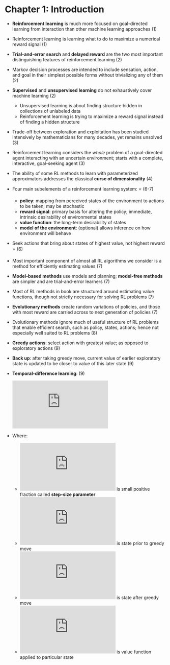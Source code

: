 # Chapter 1: Introduction

* **Reinforcement learning** is much more focused on goal-directed learning from interaction than other machine learning approaches (1)
* Reinforcement learning is learning what to do to maximize a numerical reward signal (1)
* **Trial-and-error search** and **delayed reward** are the two most important distinguishing features of reinforcement learning (2)
* Markov decision processes are intended to include sensation, action, and goal in their simplest possible forms without trivializing any of them (2)
* **Supervised** and **unsupervised learning** do not exhaustively cover machine learning (2)
  - Unsupervised learning is about finding structure hidden in collections of unlabeled data
  - Reinforcement learning is trying to maximize a reward signal instead of finding a hidden structure
* Trade-off between exploration and exploitation has been studied intensively by mathematicians for many decades, yet remains unsolved (3)
* Reinforcement learning considers the *whole* problem of a goal-directed agent interacting with an uncertain environment; starts with a complete, interactive, goal-seeking agent (3)
* The ability of some RL methods to learn with parameterized approximators addresses the classical **curse of dimensionality** (4)
* Four main subelements of a reinforcement learning system: :star: (6-7)
  - **policy**: mapping from perceived states of the environment to actions to be taken; may be stochastic
  - **reward signal**: primary basis for altering the policy; immediate, intrinsic desirability of environmental states
  - **value function**: the long-term desirability of states
  - **model of the environment**: (optional) allows inference on how environment will behave
* Seek actions that bring about states of highest value, not highest reward :star: (6)
* Most important component of almost all RL algorithms we consider is a method for efficiently estimating values (7)
* **Model-based methods** use models and planning; **model-free methods** are simpler and are trial-and-error learners (7)
* Most of RL methods in book are structured around estimating value functions, though not strictly necessary for solving RL problems (7)
* **Evolutionary methods** create random variations of policies, and those with most reward are carried across to next generation of policies (7)
* Evolutionary methods ignore much of useful structure of RL problems that enable efficient search, such as policy, states, actions; hence not especially well suited to RL problems (8)
* **Greedy actions**: select action with greatest value; as opposed to exploratory actions (9)
* **Back up**: after taking greedy move, current value of earlier exploratory state is updated to be closer to value of this later state (9)
* **Temporal-difference learning**: (9)

  ![Equation for back up](https://latex.codecogs.com/gif.latex?%5Cinline%20%5Cbg_white%20V%28S_%7Bt%7D%29%20%5Cleftarrow%20V%28S_%7Bt%7D%29%20&plus;%20%5Calpha%20%5BV%28S_%7Bt&plus;1%7D%29%20-%20V%28S_%7Bt%7D%29%5D)

* Where:
  - ![alpha](https://latex.codecogs.com/gif.latex?%5Cbg_white%20%5Calpha) is small positive fraction called **step-size parameter**
  - ![S_t](https://latex.codecogs.com/gif.latex?%5Cbg_white%20S_%7Bt%7D) is state prior to greedy move
  - ![S_t+1](https://latex.codecogs.com/gif.latex?%5Cbg_white%20S_%7Bt&plus;1%7D) is state after greedy move
  - ![V(S_t)](https://latex.codecogs.com/gif.latex?%5Cbg_white%20V%28S_%7Bt&plus;1%7D%29) is value function applied to particular state
